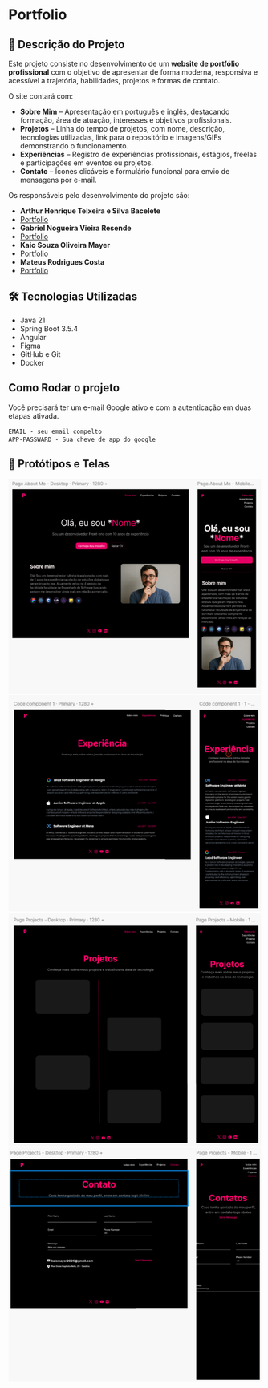 # Portfolio
## 📖 Descrição do Projeto
Este projeto consiste no desenvolvimento de um **website de portfólio profissional** com o objetivo de apresentar de forma moderna, responsiva e acessível a trajetória, habilidades, projetos e formas de contato. 

O site contará com:  

- **Sobre Mim** – Apresentação em português e inglês, destacando formação, área de atuação, interesses e objetivos profissionais.  
- **Projetos** – Linha do tempo de projetos, com nome, descrição, tecnologias utilizadas, link para o repositório e imagens/GIFs demonstrando o funcionamento.  
- **Experiências** – Registro de experiências profissionais, estágios, freelas e participações em eventos ou projetos.  
- **Contato** – Ícones clicáveis e formulário funcional para envio de mensagens por e-mail.  

Os responsáveis pelo desenvolvimento do projeto são:  
- **Arthur Henrique Teixeira e Silva Bacelete**
- [Portfolio](https://link-que-sera-aberto.com)
- **Gabriel Nogueira Vieira Resende**
- [Portfolio](https://portfolio-blond-kappa-81.vercel.app)
- **Kaio Souza Oliveira Mayer**
- [Portfolio](https://my-portfolio-dev-xi.vercel.app/about)
- **Mateus Rodrigues Costa**
- [Portfolio](https://portifolio-git-main-mateus-projects-b5111fc2.vercel.app)
## 🛠️ Tecnologias Utilizadas
- Java 21
- Spring Boot 3.5.4
- Angular
- Figma
- GitHub e Git
- Docker
## Como Rodar o projeto
  Você precisará ter um e-mail Google ativo e com a autenticação em duas etapas ativada.
  ```.env 
  EMAIL - seu email compelto 
  APP-PASSWARD - Sua cheve de app do google
```
## 🎨 Protótipos e Telas
![Protótipo Home](Img/Home.png)  
![Protótipo Experience](Img/Experience.png)  
![Protótipo Project](Img/Projects.png)  
![Protótipo Contact](Img/Contact.png)  



